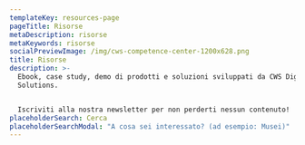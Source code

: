 ```yaml
---
templateKey: resources-page
pageTitle: Risorse
metaDescription: risorse​
metaKeywords: risorse
socialPreviewImage: /img/cws-competence-center-1200x628.png
title: Risorse
description: >-
  Ebook, case study, demo di prodotti e soluzioni sviluppati da CWS Digital
  Solutions.


  Iscriviti alla nostra newsletter per non perderti nessun contenuto!
placeholderSearch: Cerca
placeholderSearchModal: "A cosa sei interessato? (ad esempio: Musei)"
---
```

